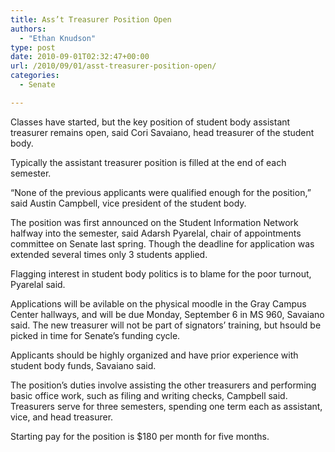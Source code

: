 ```yaml
---
title: Ass’t Treasurer Position Open
authors: 
  - "Ethan Knudson"
type: post
date: 2010-09-01T02:32:47+00:00
url: /2010/09/01/asst-treasurer-position-open/
categories:
  - Senate

---
```


Classes have started, but the key position of student body assistant treasurer remains open, said Cori Savaiano, head treasurer of the student body.

Typically the assistant treasurer position is filled at the end of each semester.

&#8220;None of the previous applicants were qualified enough for the position,&#8221; said Austin Campbell, vice president of the student body.

The position was first announced on the Student Information Network halfway into the semester, said Adarsh Pyarelal, chair of appointments committee on Senate last spring. Though the deadline for application was extended several times only 3 students applied.

Flagging interest in student body politics is to blame for the poor turnout, Pyarelal said.

Applications will be avilable on the physical moodle in the Gray Campus Center hallways, and will be due Monday, September 6 in MS 960, Savaiano said. The new treasurer will not be part of signators&#8217; training, but hsould be picked in time for Senate&#8217;s funding cycle.

Applicants should be highly organized and have prior experience with student body funds, Savaiano said.

The position&#8217;s duties involve assisting the other treasurers and performing basic office work, such as filing and writing checks, Campbell said. Treasurers serve for three semesters, spending one term each as assistant, vice, and head treasurer.

Starting pay for the position is $180 per month for five months.